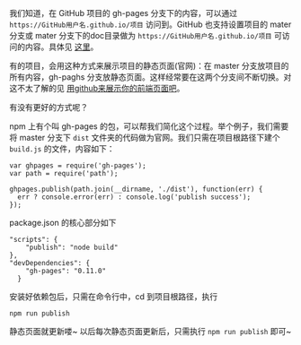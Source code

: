 我们知道，在 GitHub 项目的 gh-pages 分支下的内容，可以通过 `https://GitHub用户名.github.io/项目` 访问到。GitHub 也支持设置项目的 mater 分支或 mater 分支下的doc目录做为 `https://GitHub用户名.github.io/项目` 可访问的内容。具体见 [这里](https://help.github.com/articles/configuring-a-publishing-source-for-github-pages/)。

有的项目，会用这种方式来展示项目的静态页面(官网)：在 master 分支放项目的所有内容，gh-paghs 分支放静态页面。这样经常要在这两个分支间不断切换。对这不太了解的见 [用github来展示你的前端页面吧](http://www.jianshu.com/p/d1ae8f6bdcb8)。

有没有更好的方式呢？

npm 上有个叫 gh-pages 的包，可以帮我们简化这个过程。举个例子，我们需要将 master 分支下 `dist` 文件夹的代码做为官网。我们只需在项目根路径下建个 `build.js` 的文件，内容如下：
```
var ghpages = require('gh-pages');
var path = require('path');

ghpages.publish(path.join(__dirname, './dist'), function(err) {
  err ? console.error(err) : console.log('publish success');
});
```

package.json 的核心部分如下
```
"scripts": {
    "publish": "node build"
},
"devDependencies": {
    "gh-pages": "0.11.0"
  }
```

安装好依赖包后，只需在命令行中，cd 到项目根路径，执行
```
npm run publish
```

静态页面就更新喽~ 以后每次静态页面更新后，只需执行 `npm run publish` 即可~
